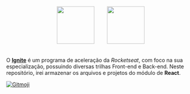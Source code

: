 <!-- # Ignite - React -->

<br>

<p align="center">
    <img height="100" src="https://raw.githubusercontent.com/luizfranzon/rocketseat-discover/c81949b3b9c3812e40b17d813e40d9feae34f459/media/imagens/ignite.svg">
    <span>ㅤㅤ</span>
    <img height="100" src="https://raw.githubusercontent.com/luizfranzon/rocketseat-discover/c81949b3b9c3812e40b17d813e40d9feae34f459/media/imagens/react-js.svg">

<br>
<br>

O <a href="https://www.rocketseat.com.br/ignite">**Ignite**</a> é um programa de aceleração da *Rocketseat*, com foco na sua especialização, possuindo diversas trilhas Front-end e Back-end.
Neste repositório, irei armazenar os arquivos e projetos do módulo de **React**.

<a href="https://gitmoji.dev">
  <img src="https://img.shields.io/badge/gitmoji-%20🚀%20👽️-00b37e.svg?style=flat" alt="Gitmoji">
</a>
